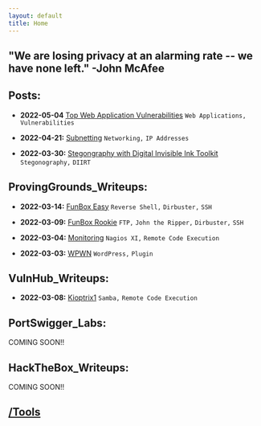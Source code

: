 ```yaml
---
layout: default
title: Home
---
```


"We are losing privacy at an alarming rate -- we have none left." -John McAfee
--

## **Posts:**  
- **2022-05-04** [Top Web Application Vulnerabilities](https://isaac-ken.github.io/posts/BlogPosts/Top_Vulnerabilities.html) `Web Applications,` `Vulnerabilities`

- **2022-04-21:** [Subnetting](https://isaac-ken.github.io/posts/BlogPosts/Subnets.html) `Networking,` `IP Addresses`

- **2022-03-30:** [Stegongraphy with Digital Invisible Ink Toolkit](https://isaac-ken.github.io/posts/BlogPosts/Digital_Invisible_Ink_Toolkit.html) `Stegonography,` `DIIRT`

## **ProvingGrounds_Writeups:**  
- **2022-03-14:** [FunBox Easy](https://isaac-ken.github.io/posts/ProvingGrounds/FunBox%20Easy.html) `Reverse Shell,` `Dirbuster,` `SSH`

- **2022-03-09:** [FunBox Rookie](https://isaac-ken.github.io/posts/ProvingGrounds/FunBox%20Rookie.html) `FTP,` `John the Ripper,` `Dirbuster,` `SSH`

- **2022-03-04:** [Monitoring](https://isaac-ken.github.io/posts/ProvingGrounds/Monitoring.html) `Nagios XI,` `Remote Code Execution`

- **2022-03-03:** [WPWN](https://isaac-ken.github.io/posts/ProvingGrounds/WPWN.html) `WordPress,` `Plugin`

## **VulnHub_Writeups:**

- **2022-03-08:** [Kioptrix1](https://isaac-ken.github.io/posts/VulnHub/Kioptrix1.html) `Samba,` `Remote Code Execution`


## **PortSwigger_Labs:**  

COMING SOON!!


## **HackTheBox_Writeups:**

COMING SOON!!


## [/Tools](https://isaac-ken.github.io/posts/Tools/)     
     
